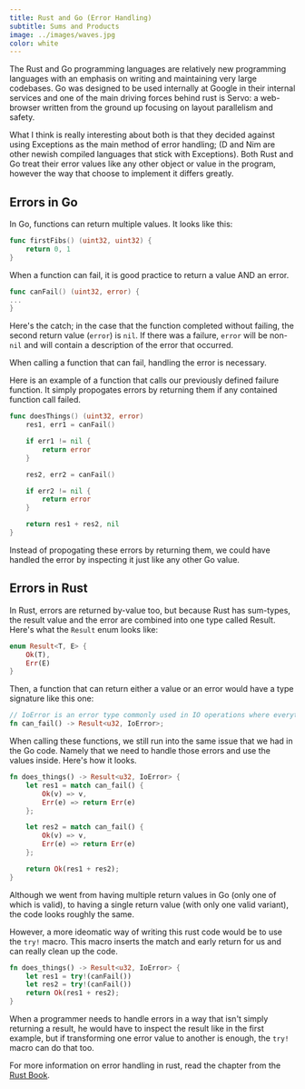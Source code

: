 ```yaml
---
title: Rust and Go (Error Handling)
subtitle: Sums and Products
image: ../images/waves.jpg
color: white
---
```


The Rust and Go programming languages are relatively new programming languages with an emphasis on
writing and maintaining very large codebases.  Go was designed to be used internally at Google in their internal services
and one of the main driving forces behind rust is Servo: a web-browser written from the ground up focusing on layout parallelism and safety.

What I think is really interesting about both is that they decided against using Exceptions as the main method of
error handling; (D and Nim are other newish compiled languages that stick with Exceptions).
Both Rust and Go treat their error values like any other object or value in the program, however the way that
choose to implement it differs greatly.

## Errors in Go

In Go, functions can return multiple values.   It looks like this:

```go
func firstFibs() (uint32, uint32) {
    return 0, 1
}
```

When a function can fail, it is good practice to return a value AND an error.

```go
func canFail() (uint32, error) {
...
}
```

Here's the catch; in the case that the function completed without failing, the second return value (`error`)
is `nil`.  If there was a failure, `error` will be non-`nil` and will contain a description of the error that
occurred.

When calling a function that can fail, handling the error is necessary.

Here is an example of a function that calls our previously defined failure function.
It simply propogates errors by returning them if any contained function call failed.

```go
func doesThings() (uint32, error)
    res1, err1 = canFail()

    if err1 != nil {
        return error
    }

    res2, err2 = canFail()

    if err2 != nil {
        return error
    }

    return res1 + res2, nil
}
```

Instead of propogating these errors by returning them, we could have handled the error by inspecting it
just like any other Go value.

## Errors in Rust

In Rust, errors are returned by-value too, but because Rust has sum-types, the result value and the error
are combined into one type called Result.  Here's what the `Result` enum looks like:

```rust
enum Result<T, E> {
    Ok(T),
    Err(E)
}
```

Then, a function that can return either a value or an error would have a type signature like this one:

```rust
// IoError is an error type commonly used in IO operations where everything can fail.
fn can_fail() -> Result<u32, IoError>;
```

When calling these functions, we still run into the same issue that we had in the Go code.
Namely that we need to handle those errors and use the values inside.  Here's how it looks.

```rust
fn does_things() -> Result<u32, IoError> {
    let res1 = match can_fail() {
        Ok(v) => v,
        Err(e) => return Err(e)
    };

    let res2 = match can_fail() {
        Ok(v) => v,
        Err(e) => return Err(e)
    };

    return Ok(res1 + res2);
}
```

Although we went from having multiple return values in Go (only one of which is valid),
to having a single return value (with only one valid variant), the code looks roughly the same.

However, a more ideomatic way of writing this rust code would be to use the `try!` macro.
This macro inserts the match and early return for us and can really clean up the code.

```rust
fn does_things() -> Result<u32, IoError> {
    let res1 = try!(canFail())
    let res2 = try!(canFail())
    return Ok(res1 + res2);
}
```

When a programmer needs to handle errors in a way that isn't simply returning a result, he would
have to inspect the result like in the first example, but if transforming one error value to another
is enough, the `try!` macro can do that too.

For more information on error handling in rust, read the chapter from the
[Rust Book](https://doc.rust-lang.org/book/error-handling.html).
